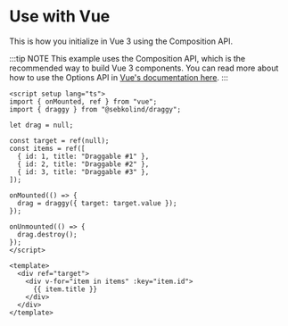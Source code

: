 # Use with Vue

This is how you initialize in Vue 3 using the Composition API.

:::tip NOTE
This example uses the Composition API, which is the recommended way to build Vue 3 components.
You can read more about how to use the Options API in [Vue's documentation here](https://vuejs.org/guide).
:::

```vue
<script setup lang="ts">
import { onMounted, ref } from "vue";
import { draggy } from "@sebkolind/draggy";

let drag = null;

const target = ref(null);
const items = ref([
  { id: 1, title: "Draggable #1" },
  { id: 2, title: "Draggable #2" },
  { id: 3, title: "Draggable #3" },
]);

onMounted(() => {
  drag = draggy({ target: target.value });
});

onUnmounted(() => {
  drag.destroy();
});
</script>

<template>
  <div ref="target">
    <div v-for="item in items" :key="item.id">
      {{ item.title }}
    </div>
  </div>
</template>
```

